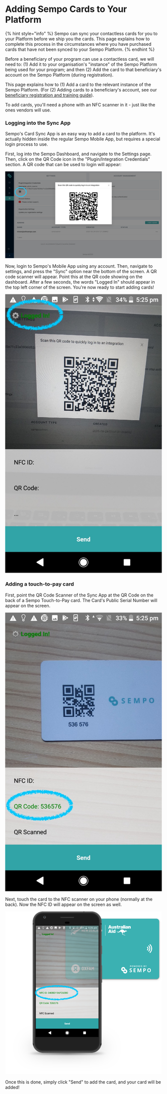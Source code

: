 # Adding Sempo Cards to Your Platform

{% hint style="info" %}
Sempo can sync your contactless cards for you to your Platform before we ship you the cards. This page explains how to complete this process in the circumstances where you have purchased cards that have not been synced to your Sempo Platform.
{% endhint %}

Before a beneficiary of your program can use a contactless card, we will need to: \(1\) Add it to your organisation's "instance" of the Sempo Platform being used for your program; and then \(2\) Add the card to that beneficiary's account on the Sempo Platform \(during registration\).

This page explains how to \(1\) Add a card to the relevant instance of the Sempo Platform. \(For \(2\) Adding cards to a beneficiary's account, see our[ beneficiary registration and training guide](../deliver-your-beneficiary-registration-and-training-session.md)\).

To add cards, you'll need a phone with an NFC scanner in it - just like the ones vendors will use.

### Logging into the Sync App

Sempo's Card Sync App is an easy way to add a card to the platform. It's actually hidden inside the regular Sempo Mobile App, but requires a special login process to use.

First, log into the Sempo Dashboard, and navigate to the Settings page. Then, click on the QR Code icon in the "Plugin/Integration Credentials" section. A QR code that can be used to login will appear:

![A photo of the Sempo Authentication QR Code on the dashboard](../../.gitbook/assets/SyncLogin.png)

Now, login to Sempo's Mobile App using any account. Then, navigate to settings, and press the "Sync" option near the bottom of the screen. A QR code scanner will appear. Point this at the QR code showing on the dashboard. After a few seconds, the words "Logged In" should appear in the top left corner of the screen. You're now ready to start adding cards!

![A photo of the Sempo Authentication QR Code being scanned by a phone](../../.gitbook/assets/PhoneLogIn.jpg)

### Adding a touch-to-pay card

First, point the QR Code Scanner of the Sync App at the QR Code on the back of a Sempo Touch-to-Pay card. The Card's Public Serial Number will appear on the screen.

![A photo of the Sempo Touch-to-Pay Card QR Code being scanned by a phone](../../.gitbook/assets/AddWithQR.jpg)

Next, touch the card to the NFC scanner on your phone \(normally at the back\). Now the NFC ID will appear on the screen as well.

![A photo of the Sempo Touch-to-Pay Card NFC-chip being scanned by a phone](../../.gitbook/assets/Touch.png)

Once this is done, simply click "Send" to add the card, and your card will be added!

